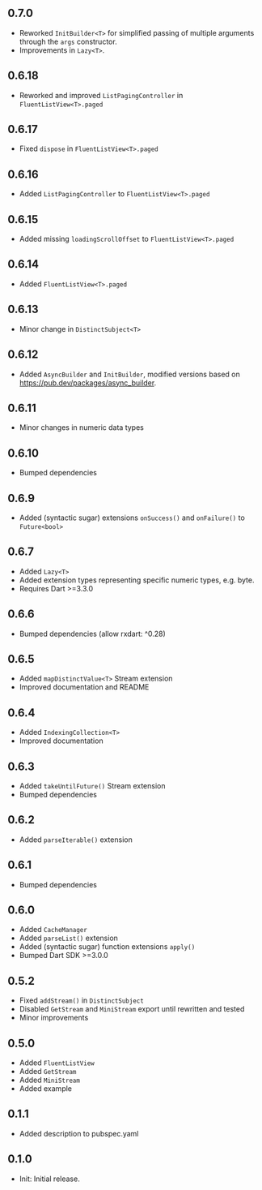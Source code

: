 ## 0.7.0

* Reworked `InitBuilder<T>` for simplified passing of multiple arguments through the `args` constructor.
* Improvements in `Lazy<T>`.

## 0.6.18

* Reworked and improved `ListPagingController` in `FluentListView<T>.paged`

## 0.6.17

* Fixed `dispose` in `FluentListView<T>.paged`

## 0.6.16

* Added `ListPagingController` to `FluentListView<T>.paged`

## 0.6.15

* Added missing `loadingScrollOffset` to `FluentListView<T>.paged`

## 0.6.14

* Added `FluentListView<T>.paged`

## 0.6.13

* Minor change in `DistinctSubject<T>`

## 0.6.12

* Added `AsyncBuilder` and `InitBuilder`, modified versions based on https://pub.dev/packages/async_builder.

## 0.6.11

* Minor changes in numeric data types

## 0.6.10

* Bumped dependencies

## 0.6.9

* Added (syntactic sugar) extensions `onSuccess()` and `onFailure()` to `Future<bool>`

## 0.6.7

* Added `Lazy<T>`
* Added extension types representing specific numeric types, e.g. byte.
* Requires Dart >=3.3.0

## 0.6.6

* Bumped dependencies (allow rxdart: ^0.28)

## 0.6.5

* Added `mapDistinctValue<T>` Stream extension
* Improved documentation and README

## 0.6.4

* Added `IndexingCollection<T>`
* Improved documentation

## 0.6.3

* Added `takeUntilFuture()` Stream extension
* Bumped dependencies

## 0.6.2

* Added `parseIterable()` extension

## 0.6.1

* Bumped dependencies

## 0.6.0

* Added `CacheManager`
* Added `parseList()` extension
* Added (syntactic sugar) function extensions `apply()`
* Bumped Dart SDK >=3.0.0

## 0.5.2

* Fixed `addStream()` in `DistinctSubject`
* Disabled `GetStream` and `MiniStream` export until rewritten and tested
* Minor improvements

## 0.5.0

* Added `FluentListView`
* Added `GetStream`
* Added `MiniStream`
* Added example

## 0.1.1

* Added description to pubspec.yaml

## 0.1.0

* Init: Initial release.
